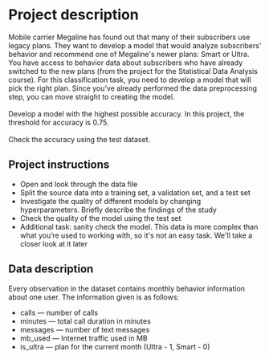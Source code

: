 <h1>Project description</h1>
Mobile carrier Megaline has found out that many of their subscribers use legacy plans. They want to develop a model that would analyze subscribers' behavior and recommend one of Megaline's newer plans: Smart or Ultra.
You have access to behavior data about subscribers who have already switched to the new plans (from the project for the Statistical Data Analysis course). For this classification task, you need to develop a model that will pick the right plan. Since you’ve already performed the data preprocessing step, you can move straight to creating the model.<br><br>
Develop a model with the highest possible accuracy. In this project, the threshold for accuracy is 0.75. <br><br>Check the accuracy using the test dataset.

<h2>Project instructions</h2>
<ul><li>Open and look through the data file</li>
<li>Split the source data into a training set, a validation set, and a test set</li>
<li>Investigate the quality of different models by changing hyperparameters. Briefly describe the findings of the study</li>
<li>Check the quality of the model using the test set</li>
<li>Additional task: sanity check the model. This data is more complex than what you’re used to working with, so it's not an easy task. We'll take a closer look at it later</li></ul>

<h2>Data description</h2>
Every observation in the dataset contains monthly behavior information about one user. The information given is as follows:
<ul><li>сalls — number of calls</li>
<li>minutes — total call duration in minutes</li>
<li>messages — number of text messages</li>
<li>mb_used — Internet traffic used in MB</li>
<li>is_ultra — plan for the current month (Ultra - 1, Smart - 0)</li></ul>
